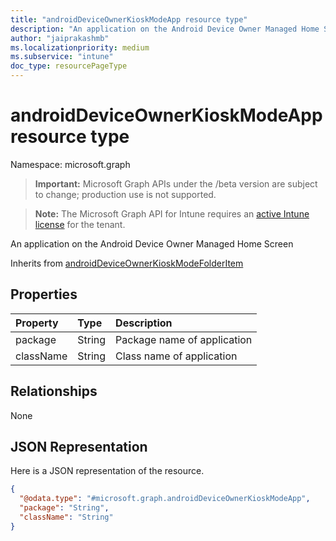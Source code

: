 ```yaml
---
title: "androidDeviceOwnerKioskModeApp resource type"
description: "An application on the Android Device Owner Managed Home Screen"
author: "jaiprakashmb"
ms.localizationpriority: medium
ms.subservice: "intune"
doc_type: resourcePageType
---
```


# androidDeviceOwnerKioskModeApp resource type

Namespace: microsoft.graph

> **Important:** Microsoft Graph APIs under the /beta version are subject to change; production use is not supported.

> **Note:** The Microsoft Graph API for Intune requires an [active Intune license](https://go.microsoft.com/fwlink/?linkid=839381) for the tenant.

An application on the Android Device Owner Managed Home Screen


Inherits from [androidDeviceOwnerKioskModeFolderItem](../resources/intune-deviceconfig-androiddeviceownerkioskmodefolderitem.md)

## Properties
|Property|Type|Description|
|:---|:---|:---|
|package|String|Package name of application|
|className|String|Class name of application|

## Relationships
None

## JSON Representation
Here is a JSON representation of the resource.
<!-- {
  "blockType": "resource",
  "@odata.type": "microsoft.graph.androidDeviceOwnerKioskModeApp"
}
-->
``` json
{
  "@odata.type": "#microsoft.graph.androidDeviceOwnerKioskModeApp",
  "package": "String",
  "className": "String"
}
```
